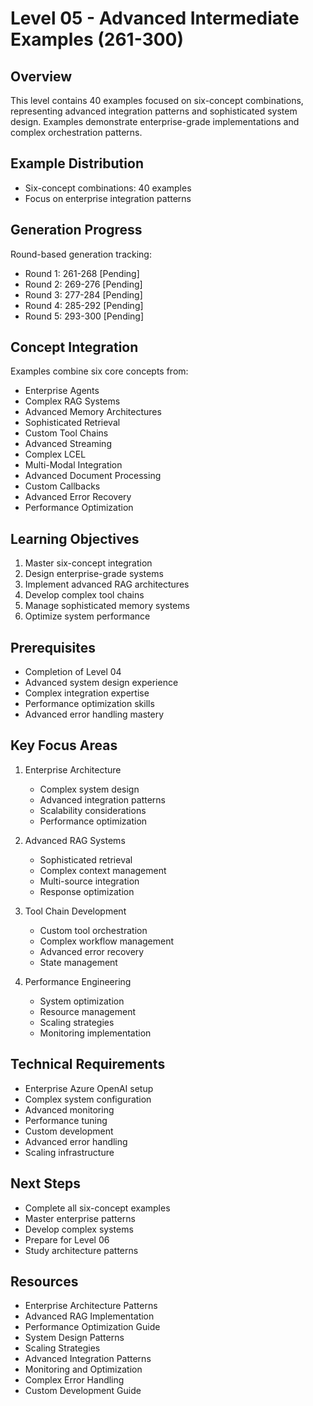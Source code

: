 # Level 05 - Advanced Intermediate Examples (261-300)

## Overview
This level contains 40 examples focused on six-concept combinations, representing advanced integration patterns and sophisticated system design. Examples demonstrate enterprise-grade implementations and complex orchestration patterns.

## Example Distribution
- Six-concept combinations: 40 examples
- Focus on enterprise integration patterns

## Generation Progress
Round-based generation tracking:
- Round 1: 261-268 [Pending]
- Round 2: 269-276 [Pending]
- Round 3: 277-284 [Pending]
- Round 4: 285-292 [Pending]
- Round 5: 293-300 [Pending]

## Concept Integration
Examples combine six core concepts from:
- Enterprise Agents
- Complex RAG Systems
- Advanced Memory Architectures
- Sophisticated Retrieval
- Custom Tool Chains
- Advanced Streaming
- Complex LCEL
- Multi-Modal Integration
- Advanced Document Processing
- Custom Callbacks
- Advanced Error Recovery
- Performance Optimization

## Learning Objectives
1. Master six-concept integration
2. Design enterprise-grade systems
3. Implement advanced RAG architectures
4. Develop complex tool chains
5. Manage sophisticated memory systems
6. Optimize system performance

## Prerequisites
- Completion of Level 04
- Advanced system design experience
- Complex integration expertise
- Performance optimization skills
- Advanced error handling mastery

## Key Focus Areas
1. Enterprise Architecture
   - Complex system design
   - Advanced integration patterns
   - Scalability considerations
   - Performance optimization

2. Advanced RAG Systems
   - Sophisticated retrieval
   - Complex context management
   - Multi-source integration
   - Response optimization

3. Tool Chain Development
   - Custom tool orchestration
   - Complex workflow management
   - Advanced error recovery
   - State management

4. Performance Engineering
   - System optimization
   - Resource management
   - Scaling strategies
   - Monitoring implementation

## Technical Requirements
- Enterprise Azure OpenAI setup
- Complex system configuration
- Advanced monitoring
- Performance tuning
- Custom development
- Advanced error handling
- Scaling infrastructure

## Next Steps
- Complete all six-concept examples
- Master enterprise patterns
- Develop complex systems
- Prepare for Level 06
- Study architecture patterns

## Resources
- Enterprise Architecture Patterns
- Advanced RAG Implementation
- Performance Optimization Guide
- System Design Patterns
- Scaling Strategies
- Advanced Integration Patterns
- Monitoring and Optimization
- Complex Error Handling
- Custom Development Guide